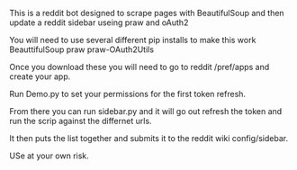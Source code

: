 This is a reddit bot designed to scrape pages with BeautifulSoup and then update a reddit sidebar useing praw and oAuth2


You will need to use several different pip installs to make this work
BeauttifulSoup
praw
praw-OAuth2Utils

Once you download these you will need to go to reddit /pref/apps and create your app.

Run Demo.py to set your permissions for the first token refresh.

From there you can run sidebar.py and it will go out refresh the token and run the scrip against the differnet urls.

It then puts the list together and submits it to the reddit wiki config/sidebar.

USe at your own risk.

